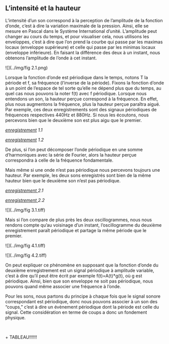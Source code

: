 ## L’intensité et la hauteur

<p><span style="font-weight: 400;">L&rsquo;intensit&eacute; d&rsquo;un son correspond &agrave; la perception de l&rsquo;amplitude de la fonction d&rsquo;onde, c&rsquo;est &agrave; dire la variation maximale de la pression. Ainsi, elle se mesure en Pascal dans le Syst&egrave;me International d&rsquo;unit&eacute;. L&rsquo;amplitude peut changer au cours du temps, et pour visualiser cela, nous utilisons les enveloppes, c&rsquo;est &agrave; dire que l&rsquo;on prend la courbe qui passe par les maximas locaux (enveloppe sup&eacute;rieure) et celle qui passe par les minimas locaux (enveloppe inf&eacute;rieure). En faisant la diff&eacute;rence des deux &agrave; un instant, nous obtenons l&rsquo;amplitude de l&rsquo;onde &agrave; cet instant.</span></p>


![](../img/fig 2.1.png)
<p><span style="font-weight: 400;">Lorsque la fonction d&rsquo;onde est p&eacute;riodique dans le temps, notons T la p&eacute;riode et f, sa fr&eacute;quence (l&rsquo;inverse de la p&eacute;riode). Fixons la fonction d&rsquo;onde &agrave; un point de l&rsquo;espace de tel sorte qu&rsquo;elle ne d&eacute;pend plus que du temps, au quel cas nous pouvons la noter f(t) avec f p&eacute;riodique. Lorsque nous entendons un son, la hauteur per&ccedil;ue correspond &agrave; la fr&eacute;quence. En effet, plus nous augmentons la fr&eacute;quence, plus la hauteur per&ccedil;ue para&icirc;tra aigu&euml;. Par exemple, ces deux enregistrements sont des signaux p&eacute;riodiques de fr&eacute;quences respectives 440Hz et 880Hz. Si nous les &eacute;coutons, nous percevons bien que le deuxi&egrave;me son est plus aigu que le premier.</span></p>
<p><a href="https://drive.google.com/open?id=0ByqkMz82VpcTRW92NGJBNVdxZDQ"><em><span style="font-weight: 400;">enregistrement</span></em></a><em><span style="font-weight: 400;"> 1.1</span></em></p>
<p><a href="https://drive.google.com/open?id=0ByqkMz82VpcTU3BjMy1UNWE2QXc"><em><span style="font-weight: 400;">enregistrement</span></em></a><em><span style="font-weight: 400;"> 1.2</span></em></p>
<p><span style="font-weight: 400;">De plus, si l&rsquo;on peut d&eacute;composer l&rsquo;onde p&eacute;riodique en une somme d&rsquo;harmoniques avec la s&eacute;rie de Fourier, alors la hauteur per&ccedil;ue correspondra &agrave; celle de la fr&eacute;quence fondamentale.</span></p>

<p><span style="font-weight: 400;">Mais m&ecirc;me si une onde n&rsquo;est pas p&eacute;riodique nous percevons toujours une hauteur. Par exemple, les deux sons enregistr&eacute;s sont bien de la m&ecirc;me hauteur bien que le deuxi&egrave;me son n&rsquo;est pas p&eacute;riodique.</span></p>
<p><a href="https://drive.google.com/open?id=0ByqkMz82VpcTeUhCTE1nVllCRlU"><em><span style="font-weight: 400;">enregistrement </span></em></a><em><span style="font-weight: 400;">2.1 &nbsp;</span></em></p>

<p><a href="https://drive.google.com/open?id=0ByqkMz82VpcTak5kU1hXc3NPVE0"><em><span style="font-weight: 400;">enregistrement</span></em> </a><em><span style="font-weight: 400;">2.2</span></em></p>



![](../img/fig 3.1.tiff)

<p><span style="font-weight: 400;">Mais si l&rsquo;on compare de plus pr&egrave;s les deux oscillogrammes, nous nous rendons compte qu&rsquo;au voisinage d&rsquo;un instant, l&rsquo;oscillogramme du deuxi&egrave;me enregistrement para&icirc;t p&eacute;riodique et partage la m&ecirc;me p&eacute;riode que le premier.</span></p>



![](../img/fig 4.1.tiff)



![](../img/fig 4.2.tiff)

<p><span style="font-weight: 400;">On peut expliquer ce ph&eacute;nom&egrave;ne en supposant que la fonction d&rsquo;onde du deuxi&egrave;me enregistrement est un signal p&eacute;riodique &agrave; amplitude variable, c&rsquo;est &agrave; dire qu&rsquo;il peut &ecirc;tre &eacute;crit par exemple f(t)=A(t)*g(t), o&ugrave; g est p&eacute;riodique. Ainsi, bien que son enveloppe ne soit pas p&eacute;riodique, nous pouvons quand m&ecirc;me associer une fr&eacute;quence &agrave; l&rsquo;onde.</span></p>
<p><span style="font-weight: 400;">Pour les sons, nous partons du principe &agrave; chaque fois que le signal sonore correspondant est p&eacute;riodique, donc nous pouvons associer &agrave; un son des &ldquo;coups,&rdquo; c&rsquo;est &agrave; dire un &eacute;v&egrave;nement p&eacute;riodique dont la p&eacute;riode est celle du signal. Cette consid&eacute;ration en terme de coups a donc un fondement physique.</span></p>
<p>&nbsp;</p>

<p>
+ TABLEAU!!!!!!
</p>